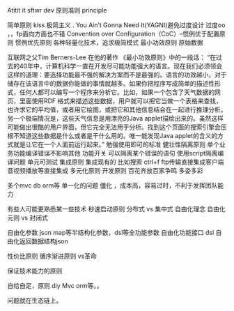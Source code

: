 Atitit it sftwr dev 原则准则  principle

简单原则 kiss 极简主义
. You Ain’t Gonna Need It(YAGNI)避免过度设计
过度oo  ，，fp面向方面也不错
 Convention over Configuration（CoC）–惯例优于配置原则 惯例优先原则
各种轻量化技术，追求极简模式
最小功效原则  原始数据

互联网之父Tim Berners-Lee 在他的著作 《最小功效原则》中的一段话：
“在过去的40年中，计算机科学一直在开发尽可能功能强大的语言。现在我们必须领会这样的道理：要选择功能最不强的解决方案而不是最强的。语言的功效越小，对于储存在该语言中的数据你能做的事情就越多。如果你把程序写成简单的描述性形式，任何人都可以编写一个程序来分析它。比如，如果一个包含了天气数据的网页，里面使用RDF 格式来描述这些数据，用户就可以把它当做一个表格来查找，也许求它的平均值，或者用它绘图，或把它和其他信息结合在一起进行推理分析。另一个极端情况是，这些天气信息是用漂亮的Java applet描绘出来的。虽然这样可能做出很酷的用户界面，但它完全无法用于分析。找到这个页面的搜索引擎会压根不知道这些数据是什么或者是干什么用的。唯一能发现Java applet的含义的方式就是让它在一个人面前运行起来。”
勉强使用即可的标准
健壮性隔离原则
单个业务功能编译错误不影响其他
功能开关 可以隔离某个错误的语句
使用script隔离编译问题
单元可测试
集成原则 集成现有的
比如搜索  ctrl+f
ftp传输直接集成客户端
音视频播放等直接集成
多元化原则 开发原则 百花齐放百家争鸣 多姿多彩

多个mvc  db orm等
单一化的问题
僵化 ，成本高，容易过时，不利于发挥团队能力

有些人可能更熟悉某一些技术
秒速启动原则
分布式  vs 集中式
 自由化理念 自由化元则 vs 封闭式

自由化参数  json map等半结构化参数，dsl等全功能参数
自由化功能接口  dsl 
自由化返回数据结构json


性价比原则
循序渐进原则 vs革命

保证技术能力的原则

自给自足，原则 diy
Mvc orm等。。

问题就在生态链上。



